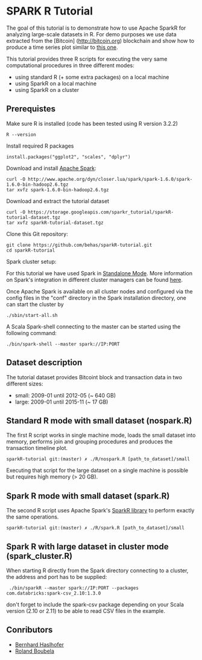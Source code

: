 # SPARK R Tutorial

The goal of this tutorial is to demonstrate how to use Apache SparkR for analyzing large-scale datasets in R. For demo purposes we use data extracted from the [Bitcoin] (http://bitcoin.org) blockchain and show how to produce a time series plot similar to [this one](https://blockchain.info/charts/n-transactions?showDataPoints=false&timespan=all&show_header=true&daysAverageString=7&scale=0&address=).

This tutorial provides three R scripts for executing the very same computational procedures in three different modes:

* using standard R (+ some extra packages) on a local machine
* using SparkR on a local machine
* using SparkR on a cluster

## Prerequistes

Make sure R is installed (code has been tested using R version 3.2.2)

    R --version
    
Install required R packages

    install.packages("ggplot2", "scales", "dplyr")
    
Download and install [Apache Spark](http://spark.apache.org):
    
    curl -O http://www.apache.org/dyn/closer.lua/spark/spark-1.6.0/spark-1.6.0-bin-hadoop2.6.tgz
    tar xvfz spark-1.6.0-bin-hadoop2.6.tgz

Download and extract the tutorial dataset

    curl -O https://storage.googleapis.com/sparkr_tutorial/sparkR-tutorial-dataset.tgz
    tar xvfz sparkR-tutorial-dataset.tgz
    
Clone this Git repository:

    git clone https://github.com/behas/sparkR-tutorial.git
    cd sparkR-tutorial
    
Spark cluster setup:

For this tutorial we have used Spark in [Standalone Mode](http://spark.apache.org/docs/latest/spark-standalone.html). More information on Spark's integration in different cluster managers can be found [here](http://spark.apache.org/docs/latest/cluster-overview.html).

Once Apache Spark is available on all cluster nodes and configured via the config files in the "conf" directory in the Spark installation directory, one can start the cluster by

    ./sbin/start-all.sh 

A Scala Spark-shell connecting to the master can be started using the following command:

    ./bin/spark-shell --master spark://IP:PORT

## Dataset description

The tutorial dataset provides Bitcoint block and transaction data in two different sizes:

* small: 2009-01 until 2012-05 (~ 640 GB)
* large: 2009-01 until 2015-11 (~ 17 GB)

## Standard R mode with small dataset (nospark.R)

The first R script works in single machine mode, loads the small dataset into memory, performs join and grouping procedures and produces the transaction timeline plot.

    sparkR-tutorial git:(master) ✗ ./R/nospark.R [path_to_dataset]/small
    
Executing that script for the large dataset on a single machine is possible but requires high memory (> 20 GB).

## Spark R mode with small dataset (spark.R)

The second R script uses Apache Spark's [SparkR library](https://spark.apache.org/docs/1.6.0/sparkr.html) to perform exactly the same operations.

    sparkR-tutorial git:(master) ✗ ./R/spark.R [path_to_dataset]/small

## Spark R with large dataset in cluster mode (spark_cluster.R)

When starting R directly from the Spark directory connecting to a cluster, the address and port has to be supplied:

     ./bin/sparkR --master spark://IP:PORT --packages com.databricks:spark-csv_2.10:1.3.0

don't forget to include the spark-csv package depending on your Scala version (2.10 or 2.11) to be able to read CSV files in the example.

## Conributors

* [Bernhard Haslhofer](http://bernhardhaslhofer.info)
* [Roland Boubela](http://www.zmpbmt.meduniwien.ac.at/forschung/division-mr-physics/high-performance-statistical-computing/)
    
